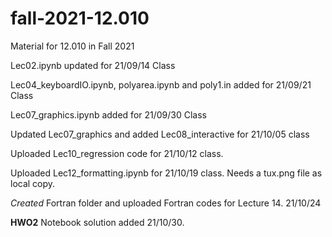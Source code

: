 # fall-2021-12.010
Material for 12.010 in Fall 2021

Lec02.ipynb updated for 21/09/14 Class

Lec04_keyboardIO.ipynb, polyarea.ipynb and poly1.in added for 21/09/21 Class

Lec07_graphics.ipynb added for 21/09/30 Class

Updated Lec07_graphics and added Lec08_interactive for 21/10/05 class

Uploaded Lec10_regression code for 21/10/12 class.

Uploaded Lec12_formatting.ipynb for 21/10/19 class.  Needs a tux.png file as local copy.

*Created* Fortran folder and uploaded Fortran codes for Lecture 14. 21/10/24

**HWO2** Notebook solution added 21/10/30.


